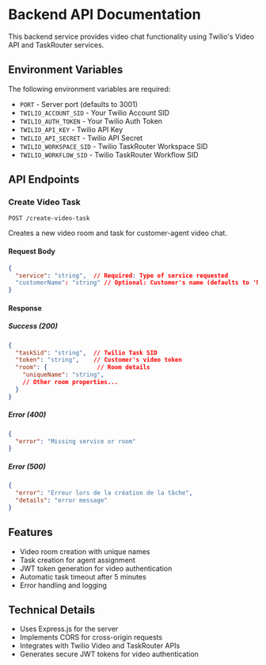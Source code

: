 # Backend API Documentation

This backend service provides video chat functionality using Twilio's Video API and TaskRouter services.

## Environment Variables

The following environment variables are required:

- `PORT` - Server port (defaults to 3001)
- `TWILIO_ACCOUNT_SID` - Your Twilio Account SID
- `TWILIO_AUTH_TOKEN` - Your Twilio Auth Token
- `TWILIO_API_KEY` - Twilio API Key
- `TWILIO_API_SECRET` - Twilio API Secret
- `TWILIO_WORKSPACE_SID` - Twilio TaskRouter Workspace SID
- `TWILIO_WORKFLOW_SID` - Twilio TaskRouter Workflow SID

## API Endpoints

### Create Video Task

```http
POST /create-video-task
```

Creates a new video room and task for customer-agent video chat.

#### Request Body

```json
{
  "service": "string",  // Required: Type of service requested
  "customerName": "string" // Optional: Customer's name (defaults to 'Nom client')
}
```

#### Response

##### Success (200)

```json
{
  "taskSid": "string",  // Twilio Task SID
  "token": "string",    // Customer's video token
  "room": {              // Room details
    "uniqueName": "string",
    // Other room properties...
  }
}
```

##### Error (400)

```json
{
  "error": "Missing service or room"
}
```

##### Error (500)

```json
{
  "error": "Erreur lors de la création de la tâche",
  "details": "error message"
}
```

## Features

- Video room creation with unique names
- Task creation for agent assignment
- JWT token generation for video authentication
- Automatic task timeout after 5 minutes
- Error handling and logging

## Technical Details

- Uses Express.js for the server
- Implements CORS for cross-origin requests
- Integrates with Twilio Video and TaskRouter APIs
- Generates secure JWT tokens for video authentication
